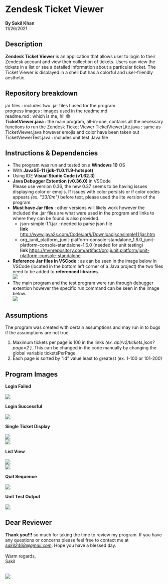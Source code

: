 # Zendesk Ticket Viewer
**By Sakil Khan** <br />
11/26/2021

## Description
**Zendesk Ticket Viewer** is an application that allows user to login to their Zendesk account and view their collection of tickets. Users can view the tickets in a list or see a detailed information about a particular ticket. The Ticket Viewer is displayed in a shell but has a colorful and user-friendly aesthetic.

## Repository breakdown
jar files : includes two .jar files I used for the program <br />
progress images : images used in the readme.md <br />
readme.md : which is me, hi! 😄 <br />
**TicketViewer.java** : the main program, all-in-one, contains all the necessary functions to run the Zendesk Ticket Viewer
TicketViewerLite.java : same as TicketViewer.java however emojis and color have been taken out 
TicketViewerTest.java : includes unit test Java file

## Instructions & Dependencies
- The program was run and tested on a **Windows 10** OS
- With **JavaSE-11 (jdk-11.0.11.9-hotspot)**
- Using IDE **Visual Studio Code (v1.62.3)**
- **Java Debugger Extention (v0.36.0)** in VSCode <br />
  Please use version 0.36, the new 0.37 seems to be having issues displaying color or emojis. If issues with color persists or if color codes appears *(ex. "33\[0m")* before text, please used the lite version of the program.
- **Must have Jar files** : other versions will likely work however the included the .jar files are what were used in the program and links to where they can be found is also provided. <br />
  - json-simple-1.1.jar : needed to parse json file <br />
    **link** http://www.java2s.com/Code/Jar/j/Downloadjsonsimple111jar.htm
  - org_junit_platform_junit-platform-console-standalone_1.6.0_junit-platform-console-standalone-1.6.0 (needed for unit testing) <br />
    **link** https://mvnrepository.com/artifact/org.junit.platform/junit-platform-console-standalone
- **Reference Jar files in VSCode** : as can be seen in the image below in VSCode (located in the bottom left corner of a Java project) the two files need to be added to **referenced libraries**. <br />
  <img src="https://github.com/mdsakilkhan/ZendeskCodingChallenge-TicketViewer/blob/main/progress%20images/references.jpg" /> <br />
- The main program and the test program were run through debugger extention however the specific run command can be seen in the image below. <br />
  <img src="https://github.com/mdsakilkhan/ZendeskCodingChallenge-TicketViewer/blob/main/progress%20images/references.jpg" /> <br /> 

## Assumptions
The program was created with certain assumptions and may run in to bugs if the assumptions are not true. <br />
1. Maximum tickets per page is 100 in the links *(ex. api/v2/tickets.json?page=2 ).* This can be changed in the code manually by changing the global variable ticketsPerPage. <br />
2. Each page is sorted by "id" value least to greatest (ex. 1-100 or 101-200) <br />

## Program Images
**Login Failed** <br /> <br />
  <img src="https://github.com/mdsakilkhan/ZendeskCodingChallenge-TicketViewer/blob/main/progress%20images/login_failed.jpg" /> <br />

**Login Successful** <br /> <br />
  <img src="https://github.com/mdsakilkhan/ZendeskCodingChallenge-TicketViewer/blob/main/progress%20images/login_successful_censored.jpg" /> <br />

**Single Ticket Display** <br /> <br />
  <img src="https://github.com/mdsakilkhan/ZendeskCodingChallenge-TicketViewer/blob/main/progress%20images/single_ticket_1.jpg" /> <br />
  <img src="https://github.com/mdsakilkhan/ZendeskCodingChallenge-TicketViewer/blob/main/progress%20images/single_ticket_2.jpg" /> <br />

**List View** <br /> <br />
  <img src="https://github.com/mdsakilkhan/ZendeskCodingChallenge-TicketViewer/blob/main/progress%20images/list_view_1.jpg" /> <br />
  <img src="https://github.com/mdsakilkhan/ZendeskCodingChallenge-TicketViewer/blob/main/progress%20images/list_view_2.jpg" /> <br />

**Quit Sequence** <br /> <br />
  <img src="https://github.com/mdsakilkhan/ZendeskCodingChallenge-TicketViewer/blob/main/progress%20images/quit.jpg" /> <br />

**Unit Test Output** <br /> <br />
  <img src="https://github.com/mdsakilkhan/ZendeskCodingChallenge-TicketViewer/blob/main/progress%20images/unit_test_results.jpg" /> <br />

## Dear Reviewer
**Thank you!!!** so much for taking the time to review my program. If you have any questions or concerns please feel free to contact me at *sakil2468@gmail.com*. Hope you have a blessed day. <br /> <br />
Warm regards, <br /> 
Sakil <br /> <br />

![](https://c.tenor.com/ra9DFVk9xzYAAAAC/thank-you.gif) <br />

